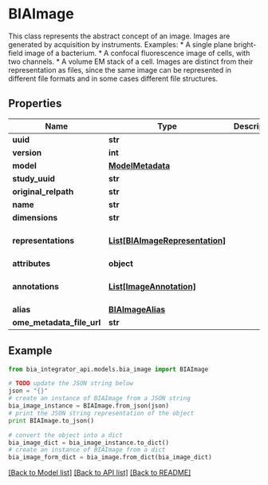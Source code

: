 # BIAImage

This class represents the abstract concept of an image. Images are generated by acquisition by instruments.  Examples:  * A single plane bright-field image of a bacterium. * A confocal fluorescence image of cells, with two channels. * A volume EM stack of a cell.  Images are distinct from their representation as files, since the same image can be represented in different file formats and in some cases different file structures.

## Properties
Name | Type | Description | Notes
------------ | ------------- | ------------- | -------------
**uuid** | **str** |  | 
**version** | **int** |  | 
**model** | [**ModelMetadata**](ModelMetadata.md) |  | [optional] 
**study_uuid** | **str** |  | 
**original_relpath** | **str** |  | 
**name** | **str** |  | [optional] 
**dimensions** | **str** |  | [optional] 
**representations** | [**List[BIAImageRepresentation]**](BIAImageRepresentation.md) |  | [optional] [default to []]
**attributes** | **object** |  | [optional] 
**annotations** | [**List[ImageAnnotation]**](ImageAnnotation.md) |  | [optional] [default to []]
**alias** | [**BIAImageAlias**](BIAImageAlias.md) |  | [optional] 
**ome_metadata_file_url** | **str** |  | [optional] 

## Example

```python
from bia_integrator_api.models.bia_image import BIAImage

# TODO update the JSON string below
json = "{}"
# create an instance of BIAImage from a JSON string
bia_image_instance = BIAImage.from_json(json)
# print the JSON string representation of the object
print BIAImage.to_json()

# convert the object into a dict
bia_image_dict = bia_image_instance.to_dict()
# create an instance of BIAImage from a dict
bia_image_form_dict = bia_image.from_dict(bia_image_dict)
```
[[Back to Model list]](../README.md#documentation-for-models) [[Back to API list]](../README.md#documentation-for-api-endpoints) [[Back to README]](../README.md)


